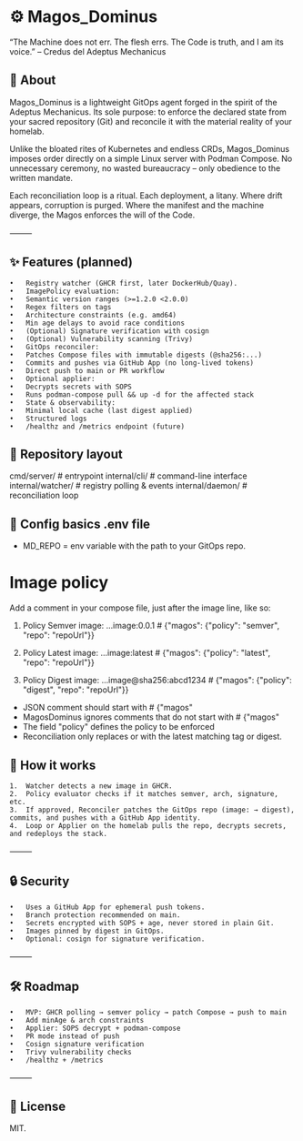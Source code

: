 # ⚙️ Magos_Dominus

“The Machine does not err. The flesh errs. The Code is truth, and I am its voice.” – Credus del Adeptus Mechanicus

## 📜 About

Magos_Dominus is a lightweight GitOps agent forged in the spirit of the Adeptus Mechanicus. Its sole purpose: to enforce the declared state from your sacred repository (Git) and reconcile it with the material reality of your homelab.

Unlike the bloated rites of Kubernetes and endless CRDs, Magos_Dominus imposes order directly on a simple Linux server with Podman Compose. No unnecessary ceremony, no wasted bureaucracy – only obedience to the written mandate.

Each reconciliation loop is a ritual. Each deployment, a litany. Where drift appears, corruption is purged. Where the manifest and the machine diverge, the Magos enforces the will of the Code.

⸻

## ✨ Features (planned)
	•	Registry watcher (GHCR first, later DockerHub/Quay).
	•	ImagePolicy evaluation:
	•	Semantic version ranges (>=1.2.0 <2.0.0)
	•	Regex filters on tags
	•	Architecture constraints (e.g. amd64)
	•	Min age delays to avoid race conditions
	•	(Optional) Signature verification with cosign
	•	(Optional) Vulnerability scanning (Trivy)
	•	GitOps reconciler:
	•	Patches Compose files with immutable digests (@sha256:...)
	•	Commits and pushes via GitHub App (no long-lived tokens)
	•	Direct push to main or PR workflow
	•	Optional applier:
	•	Decrypts secrets with SOPS
	•	Runs podman-compose pull && up -d for the affected stack
	•	State & observability:
	•	Minimal local cache (last digest applied)
	•	Structured logs
	•	/healthz and /metrics endpoint (future)
  
## 📂 Repository layout

cmd/server/           # entrypoint
internal/cli/         # command-line interface
internal/watcher/     # registry polling & events
internal/daemon/      # reconciliation loop     

## 🔑 Config basics .env file
* MD_REPO = env variable with the path to your GitOps repo.

# Image policy
Add a comment in your compose file, just after the image line, like so:

1. Policy Semver 
image: ...image:0.0.1 # {"magos": {"policy": "semver", "repo": "repoUrl"}}

2. Policy Latest
image: ...image:latest # {"magos": {"policy": "latest", "repo": "repoUrl"}}

3. Policy Digest
image: ...image@sha256:abcd1234 # {"magos": {"policy": "digest", "repo": "repoUrl"}}

* JSON comment should start with # {"magos"
* MagosDominus ignores comments that do not start with # {"magos"
* The field "policy" defines the policy to be enforced
* Reconciliation only replaces <tag> or <digest> with the latest matching tag or digest.

## 🚀 How it works
	1.	Watcher detects a new image in GHCR.
	2.	Policy evaluator checks if it matches semver, arch, signature, etc.
	3.	If approved, Reconciler patches the GitOps repo (image: → digest), commits, and pushes with a GitHub App identity.
	4.	Loop or Applier on the homelab pulls the repo, decrypts secrets, and redeploys the stack.

⸻

## 🔒 Security
	•	Uses a GitHub App for ephemeral push tokens.
	•	Branch protection recommended on main.
	•	Secrets encrypted with SOPS + age, never stored in plain Git.
	•	Images pinned by digest in GitOps.
	•	Optional: cosign for signature verification.

⸻

## 🛠️ Roadmap
	•	MVP: GHCR polling → semver policy → patch Compose → push to main
	•	Add minAge & arch constraints
	•	Applier: SOPS decrypt + podman-compose
	•	PR mode instead of push
	•	Cosign signature verification
	•	Trivy vulnerability checks
	•	/healthz + /metrics

⸻

## 📜 License

MIT.
